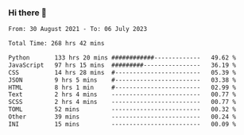 ### Hi there 👋

<!--
**dominoto/dominoto** is a ✨ _special_ ✨ repository because its `README.md` (this file) appears on your GitHub profile.

Here are some ideas to get you started:

- 🔭 I’m currently working on ...
- 🌱 I’m currently learning ...
- 👯 I’m looking to collaborate on ...
- 🤔 I’m looking for help with ...
- 💬 Ask me about ...
- 📫 How to reach me: ...
- 😄 Pronouns: ...
- ⚡ Fun fact: ...
-->
<!--START_SECTION:waka-->

```txt
From: 30 August 2021 - To: 06 July 2023

Total Time: 268 hrs 42 mins

Python       133 hrs 20 mins ############-------------   49.62 %
JavaScript   97 hrs 15 mins  #########----------------   36.19 %
CSS          14 hrs 28 mins  #------------------------   05.39 %
JSON         9 hrs 5 mins    #------------------------   03.38 %
HTML         8 hrs 1 min     #------------------------   02.99 %
Text         2 hrs 4 mins    -------------------------   00.77 %
SCSS         2 hrs 4 mins    -------------------------   00.77 %
TOML         52 mins         -------------------------   00.32 %
Other        39 mins         -------------------------   00.24 %
INI          15 mins         -------------------------   00.09 %
```

<!--END_SECTION:waka-->
